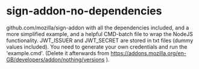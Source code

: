 # sign-addon-no-dependencies
github.com/mozilla/sign-addon with all the dependencies included, and a more simplified example, and a helpful CMD-batch file to wrap the NodeJS functionality. JWT_ISSUER and JWT_SECRET are stored in txt files (dummy values included). You need to generate your own credentials and run the 'example.cmd'. (Delete it afterwards from https://addons.mozilla.org/en-GB/developers/addon/nothing/versions ).

